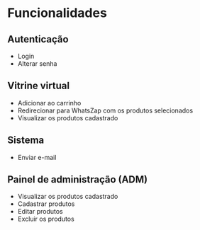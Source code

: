 # Funcionalidades

## Autenticação
- Login
- Alterar senha

## Vitrine virtual
- Adicionar ao carrinho
- Redirecionar para WhatsZap com os produtos selecionados
- Visualizar os produtos cadastrado

## Sistema
- Enviar e-mail

## Painel de administração (ADM)
- Visualizar os produtos cadastrado
- Cadastrar produtos
- Editar produtos
- Excluir os produtos